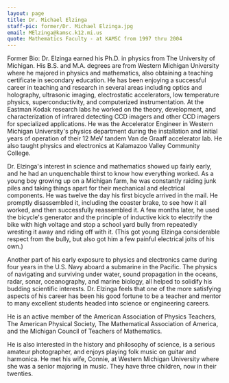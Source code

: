```yaml
---
layout: page
title: Dr. Michael Elzinga
staff-pic: former/Dr. Michael Elzinga.jpg
email: MElzinga@kamsc.k12.mi.us
quote: Mathematics Faculty - at KAMSC from 1997 thru 2004
---
```

Former Bio:
Dr. Elzinga earned his Ph.D. in physics from The University of Michigan. His B.S. and M.A. degrees are from Western Michigan University where he majored in physics and mathematics, also obtaining a teaching certificate in secondary education. He has been enjoying a successful career in teaching and research in several areas including optics and holography, ultrasonic imaging, electrostatic accelerators, low temperature physics, superconductivity, and computerized instrumentation. At the Eastman Kodak research labs he worked on the theory, development, and characterization of infrared detecting CCD imagers and other CCD imagers for specialized applications. He was the Accelerator Engineer in Western Michigan University's physics department during the installation and initial years of operation of their 12 MeV tandem Van de Graaff accelerator lab. He also taught physics and electronics at Kalamazoo Valley Community College.

Dr. Elzinga's interest in science and mathematics showed up fairly early, and he had an unquenchable thirst to know how everything worked. As a young boy growing up on a Michigan farm, he was constantly raiding junk piles and taking things apart for their mechanical and electrical components. He was twelve the day his first bicycle arrived in the mail. He promptly disassembled it, including the coaster brake, to see how it all worked, and then successfully reassembled it. A few months later, he used the bicycle's generator and the principle of inductive kick to electrify the bike with high voltage and stop a school yard bully from repeatedly wresting it away and riding off with it. (This got young Elzinga considerable respect from the bully, but also got him a few painful electrical jolts of his own.)

Another part of his early exposure to physics and electronics came during four years in the U.S. Navy aboard a submarine in the Pacific. The physics of navigating and surviving under water, sound propagation in the oceans, radar, sonar, oceanography, and marine biology, all helped to solidify his budding scientific interests.
Dr. Elzinga feels that one of the more satisfying aspects of his career has been his good fortune to be a teacher and mentor to many excellent students headed into science or engineering careers.

He is an active member of the American Association of Physics Teachers, The American Physical Society, The Mathematical Association of America, and the Michigan Council of Teachers of Mathematics.

He is also interested in the history and philosophy of science, is a serious amateur photographer, and enjoys playing folk music on guitar and harmonica. He met his wife, Connie, at Western Michigan University where she was a senior majoring in music. They have three children, now in their twenties.
